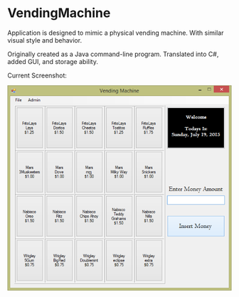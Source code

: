 # VendingMachine

Application is designed to mimic a physical vending machine. With similar visual style and behavior.

Originally created as a Java command-line program.
Translated into C#, added GUI, and storage ability.


Current Screenshot:

![alt tag](https://github.com/EdgarMendoza/VendingMachine/blob/master/ProgramScreenshots/vendingMachineScreenshot_7_19_2015.png)
